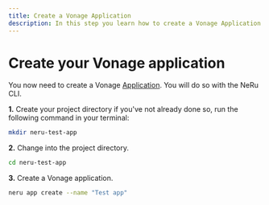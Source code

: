 ```yaml
---
title: Create a Vonage Application
description: In this step you learn how to create a Vonage Application with NeRu.
---
```


# Create your Vonage application

You now need to create a Vonage [Application](/conversation/concepts/application). You will do so with the NeRu CLI.

**1.** Create your project directory if you've not already done so, run the following command in your terminal:

```sh
mkdir neru-test-app
```

**2.** Change into the project directory.

```sh
cd neru-test-app
```

**3.** Create a Vonage application.

```sh
neru app create --name "Test app"
```